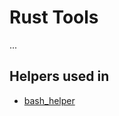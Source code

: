 # Rust Tools

...

## Helpers used in

* [bash_helper](https://github.com/diepfote/scripts/blob/d6c999072ec16e14277d575868622a241bb1f018/source-me/prompt.sh#L30)
